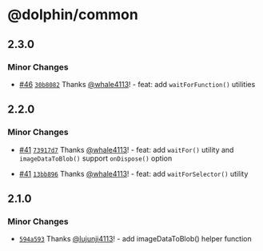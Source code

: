 # @dolphin/common

## 2.3.0

### Minor Changes

- [#46](https://github.com/whale4113/cloud-document-converter/pull/46) [`30b8082`](https://github.com/whale4113/cloud-document-converter/commit/30b8082634d96bbd03b32aa6e6e41371f8c6251b) Thanks [@whale4113](https://github.com/whale4113)! - feat: add `waitForFunction()` utilities

## 2.2.0

### Minor Changes

- [#41](https://github.com/whale4113/cloud-document-converter/pull/41) [`73917d7`](https://github.com/whale4113/cloud-document-converter/commit/73917d76bfbebb81729680b232ab5504bde724b2) Thanks [@whale4113](https://github.com/whale4113)! - feat: add `waitFor()` utility and `imageDataToBlob()` support `onDispose()` option

- [#41](https://github.com/whale4113/cloud-document-converter/pull/41) [`13bb896`](https://github.com/whale4113/cloud-document-converter/commit/13bb896222f0e6fbc1ef27cbf8be87601d6184e9) Thanks [@whale4113](https://github.com/whale4113)! - feat: add `waitForSelector()` utility

## 2.1.0

### Minor Changes

- [`594a593`](https://github.com/lujunji4113/dolphin/commit/594a5937a68d0cdd57525374d82ba86af924cce3) Thanks [@lujunji4113](https://github.com/lujunji4113)! - add imageDataToBlob() helper function
